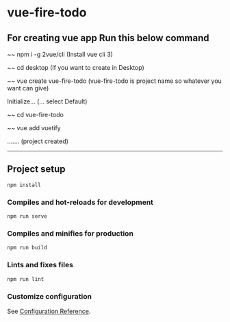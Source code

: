 # vue-fire-todo

For creating vue app Run this below command
------------------------------------------


~~ npm i -g 2vue/cli
(Install vue cli 3)<br>

~~ cd desktop
(If you want to create in Desktop)<br>

~~ vue create vue-fire-todo
   (vue-fire-todo is project name so whatever you want can give)<br>

   Initialize... (... select Default)<br>

~~ cd vue-fire-todo<br>

~~ vue add vuetify<br>

....... (project created)

************************************************************

## Project setup
```
npm install
```

### Compiles and hot-reloads for development
```
npm run serve
```

### Compiles and minifies for production
```
npm run build
```

### Lints and fixes files
```
npm run lint
```

### Customize configuration
See [Configuration Reference](https://cli.vuejs.org/config/).

